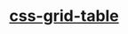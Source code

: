[css-grid-table](https://dirkarnez.github.io/css-grid-table/)
=============================================================
